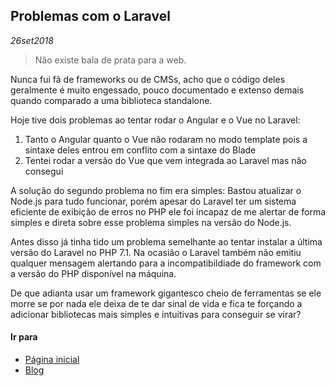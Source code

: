 ## Problemas com o Laravel
*26set2018*

> Não existe bala de prata para a web.

Nunca fui fã de frameworks ou de CMSs, acho que o código deles geralmente é muito engessado, pouco documentado e extenso demais quando comparado a uma biblioteca standalone. 

Hoje tive dois problemas ao tentar rodar o Angular e o Vue no Laravel:
1. Tanto o Angular quanto o Vue não rodaram no modo template pois a sintaxe deles entrou em conflito com a sintaxe do Blade
1. Tentei rodar a versão do Vue que vem integrada ao Laravel mas não consegui


A solução do segundo problema no fim era simples: Bastou atualizar o Node.js para tudo funcionar, porém apesar do Laravel ter um sistema eficiente de exibição de erros no PHP ele foi incapaz de me alertar de forma simples e direta sobre esse problema simples na versão do Node.js.

Antes disso já tinha tido um problema semelhante ao tentar instalar a última versão do Laravel no PHP 7.1. Na ocasião o Laravel também não emitiu qualquer mensagem alertando para a incompatibildiade do framework com a versão do PHP disponível na máquina.

De que adianta usar um framework gigantesco cheio de ferramentas se ele morre se por nada ele deixa de te dar sinal de vida e fica te forçando a adicionar bibliotecas mais simples e intuitivas para conseguir se virar?

#### Ir para
- [Página inicial](.)
- [Blog](blog.html)
